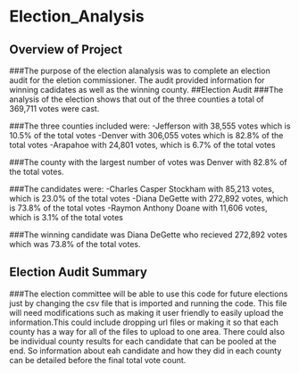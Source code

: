 # Election_Analysis
## Overview of Project
###The purpose of the election alanalysis was to complete an election audit for the eletion commissioner. The audit provided information for winning cadidates as well as the winning county.
##Election Audit 
###The analysis of the election shows that out of the three counties a total of 369,711 votes were cast. 

###The three counties included were:
  -Jefferson with 38,555 votes which is 10.5% of the total votes 
  -Denver  with 306,055 votes which is 82.8% of the total votes 
  -Arapahoe with 24,801 votes, which is 6.7% of the total votes
  
  
###The county with the largest number of votes was Denver with 82.8% of the total votes. 


###The candidates were:
  -Charles Casper Stockham with 85,213 votes, which is 23.0% of the total votes 
  -Diana DeGette with 272,892 votes, which is 73.8% of the total votes
  -Raymon Anthony Doane with 11,606 votes, which is 3.1% of the total votes
  
###The winning candidate was Diana DeGette who recieved 272,892 votes which was 73.8% of the total votes. 

  
## Election Audit Summary 
###The election committee will be able to use this code for future elections just by changing the csv file that is imported and running the code. This file will need modifications such as making it user friendly to easily upload the information.This could include dropping url files or making it so that each county has a way for all of the files to upload to one area. There could also be individual county results for each candidate that can be pooled at the end. So information about eah candidate and how they did in each county can be detailed before the final total vote count. 

